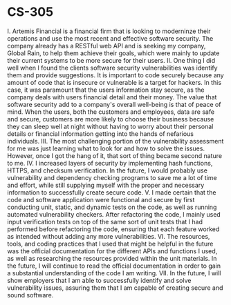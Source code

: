 # CS-305
I. Artemis Financial is a financial firm that is looking to moderninze their operations and use the most recent and effective software security. The company already has a RESTful web API and is seeking my company, Global Rain, to help them achieve their goals, which were mainly to update their current systems to be more secure for their users.
II. One thing I did well when I found the clients software security vulnerabilities was identify them and provide suggestions. It is important to code securely because any amount of code that is insecure or vulnerable is a target for hackers. In this case, it was paramount that the users information stay secure, as the company deals with users financial detail and their money. The value that software security add to a company's overall well-being is that of peace of mind. When the users, both the customers and employees, data are safe and secure, customers are more likely to choose their business because they can sleep well at night without having to worry about their personal details or financial information getting into the hands of nefarious individuals.
III. The most challenging portion of the vulnerability assessment for me was just learning what to look for and how to solve the issues. However, once I got the hang of it, that sort of thing became second nature to me.
IV. I increased layers of security by implementing hash functions, HTTPS, and checksum verification. In the future, I would probably use vulnerability and dependency checking programs to save me a lot of time and effort, while still supplying myself with the proper and necessary information to successfully create secure code.
V. I made certain that the code and software application were functional and secure by first conducting unit, static, and dynamic tests on the code, as well as running automated vulnerability checkers. After refactoring the code, I mainly used input verification tests on top of the same sort of unit tests that I had performed before refactoring the code, ensuring that each feature worked as intended without adding any more vulnerabilities.
VI. The resources, tools, and coding practices that I used that might be helpful in the future was the official documentation for the different APIs and functions I used, as well as researching the resources provided within the unit materials. In the future, I will continue to read the official documentation in order to gain a substantial understanding of the code I am writing.
VII. In the future, I will show employers that I am able to successfully identify and solve vulnerability issues, assuring them that I am capable of creating secure and sound software.
